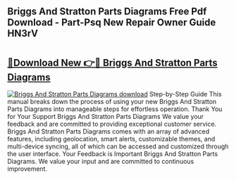 ## Briggs And Stratton Parts Diagrams Free Pdf Download - Part-Psq New Repair Owner Guide HN3rV

# <h2><a href="http://dfmyg1z.blite.top/?on=Briggs+And+Stratton+Parts+Diagrams">🔗Download New 👉🔴 Briggs And Stratton Parts Diagrams</a></h2>

[![Briggs And Stratton Parts Diagrams download](https://i.imgur.com/lujVjoI.png)](http://dfmyg1z.blite.top/?on=Briggs+And+Stratton+Parts+Diagrams)
Step-by-Step Guide This manual breaks down the process of using your new Briggs And Stratton Parts Diagrams into manageable steps for effortless operation. Thank You for Your Support Briggs And Stratton Parts Diagrams We value your feedback and are committed to providing exceptional customer service. Briggs And Stratton Parts Diagrams comes with an array of advanced features, including geolocation, smart alerts, customizable themes, and multi-device syncing, all of which can be accessed and customized through the user interface. Your Feedback is Important Briggs And Stratton Parts Diagrams. We value your input and are committed to continuous improvement.
